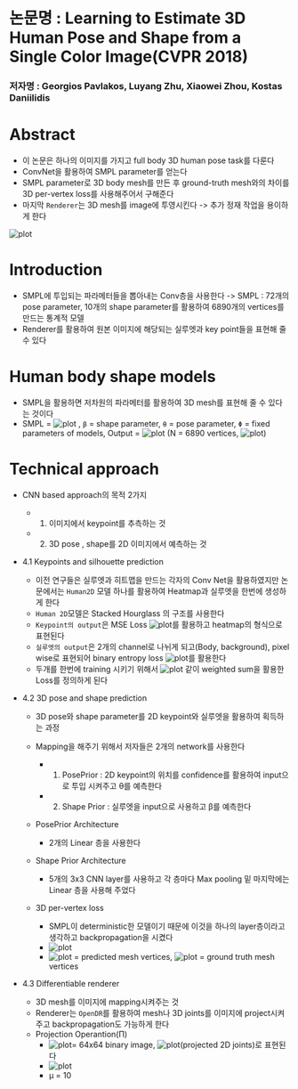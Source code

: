 # 논문명 : Learning to Estimate 3D Human Pose and Shape from a Single Color Image(CVPR 2018)
### 저자명 : Georgios Pavlakos,  Luyang  Zhu,  Xiaowei Zhou,  Kostas  Daniilidis


# Abstract
- 이 논문은 하나의 이미지를 가지고 full body 3D human pose task를 다룬다
- ConvNet을 활용하여 SMPL parameter를 얻는다
- SMPL parameter로 3D body mesh를 만든 후 ground-truth mesh와의 차이를 3D per-vertex loss를 사용해주어서 구해준다
- 마지막 `Renderer`는 3D mesh를 image에 투영시킨다 -> 추가 정재 작업을 용이하게 한다

![plot](https://user-images.githubusercontent.com/69032315/150369941-ffe42d36-e21b-4472-b8ed-327741141048.png)

# Introduction
- SMPL에 투입되는 파라메터들을 뽑아내는 Conv층을 사용한다 -> SMPL : 72개의 pose parameter, 10개의 shape parameter를 활용하여 6890개의 vertices를 만드는 통계적 모델
- Renderer를 활용하여 원본 이미지에 해당되는 실루엣과 key point들을 표현해 줄 수 있다


# Human body shape models
- SMPL을 활용하면 저차원의 파라메터를 활용하여 3D mesh를 표현해 줄 수 있다는 것이다
- SMPL = ![plot](https://user-images.githubusercontent.com/69032315/150369989-e01d2f6e-1e5b-4a6d-a7e0-5ca9e6c499fe.png) ,  `β` = shape parameter, `θ` = pose parameter, `Φ` = fixed parameters of models,  Output = ![plot](https://user-images.githubusercontent.com/69032315/150370023-2364e73d-c74b-42e7-b2b1-0a70dbe9c40d.png) (N = 6890 vertices,  ![plot](https://user-images.githubusercontent.com/69032315/150370032-ff719233-2970-415f-9ac4-e60e958208cc.png))

# Technical approach
- CNN based approach의 목적 2가지
	- 1. 이미지에서 keypoint를 추측하는 것
	- 2. 3D pose , shape를 2D 이미지에서 예측하는 것

- 4.1 Keypoints and silhouette prediction
	- 이전 연구들은 실루엣과 히트맵을 만드는 각자의 Conv Net을 활용하였지만 논문에서는 `Human2D` 모델 하나를 활용하여 Heatmap과 실루엣을 한번에 생성하게 한다
	- `Human 2D`모델은 Stacked Hourglass 의 구조를 사용한다
	- `Keypoint의 output`은 MSE Loss ![plot](https://user-images.githubusercontent.com/69032315/150370104-cf53a88a-aaa0-4ab0-93cf-bdec6ad42083.png)를 활용하고 heatmap의 형식으로 표현된다
	- `실루엣의 output`은 2개의 channel로 나뉘게 되고(Body, background), pixel wise로 표현되어 binary entropy loss ![plot](https://user-images.githubusercontent.com/69032315/150370131-302f2286-6930-40c2-8ea6-3cdcad6d060a.png)를 활용한다
	- 두개를 한번에 training 시키기 위해서 ![plot](https://user-images.githubusercontent.com/69032315/150370141-59ceae02-5468-4bd6-8c01-601323745d36.png)  같이 weighted sum을 활용한 Loss를 정의하게 된다

- 4.2 3D pose and shape prediction
	- 3D pose와 shape parameter를 2D keypoint와 실루엣을 활용하여 획득하는 과정
	- Mapping을 해주기 위해서 저자들은 2개의 network를 사용한다
		- 1. PosePrior : 2D keypoint의 위치를 confidence를 활용하여 input으로 투입 시켜주고 θ를 예측한다 
		- 2. Shape Prior : 실루엣을 input으로 사용하고 β를 예측한다

	- PosePrior Architecture
		- 2개의 Linear 층을 사용한다
	- Shape Prior Architecture
		- 5개의 3x3 CNN layer를 사용하고 각 층마다 Max pooling 밑 마지막에는 Linear 층을 사용해 주었다

	- 3D per-vertex loss
		- SMPL이 deterministic한 모델이기 때문에 이것을 하나의 layer층이라고 생각하고 backpropagation을 시켰다
		-  ![plot](https://user-images.githubusercontent.com/69032315/150370258-d1b07d63-4a32-439d-835f-f91702c49761.png)
		- ![plot](https://user-images.githubusercontent.com/69032315/150370283-10e4c919-f409-418b-af7f-ebfd89fa7a75.png) = predicted mesh vertices, ![plot](https://user-images.githubusercontent.com/69032315/150370306-d668660f-8a76-44ea-89c7-f07f8c501383.png)  = ground truth mesh vertices

- 4.3 Differentiable renderer
	- 3D mesh를 이미지에 mapping시켜주는 것
	- Renderer는 `OpenDR`를 활용하여 mesh나 3D joints를 이미지에 project시켜주고 backpropagation도 가능하게 한다
	- Projection Operantion(Π) 
		-   ![plot](https://user-images.githubusercontent.com/69032315/150370376-9d3d31b1-a394-43f9-8642-a3d47c739861.png)= 64x64 binary image,  ![plot](https://user-images.githubusercontent.com/69032315/150370408-728e79ed-676f-4e32-a415-d34555b03eca.png)(projected 2D joints)로 표현된다
		-  ![plot](https://user-images.githubusercontent.com/69032315/150370472-6d6add15-38c5-4045-b07a-8fc4fce86cdd.png)
		- µ = 10
		
















